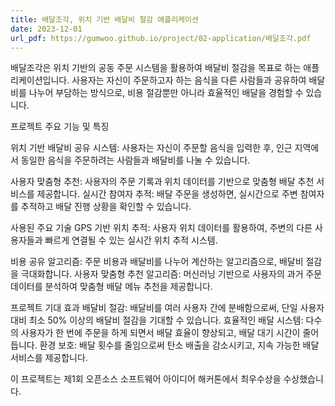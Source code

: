 ```yaml
---
title: 배달조각, 위치 기반 배달비 절감 애플리케이션
date: 2023-12-01
url_pdf: https://gumwoo.github.io/project/02-application/배달조각.pdf
---
```



배달조각은 위치 기반의 공동 주문 시스템을 활용하여 배달비 절감을 목표로 하는 애플리케이션입니다. 사용자는 자신이 주문하고자 하는 음식을 다른 사람들과 공유하여 배달비를 나누어 부담하는 방식으로, 비용 절감뿐만 아니라 효율적인 배달을 경험할 수 있습니다.

<!--more-->

프로젝트 주요 기능 및 특징

위치 기반 배달비 공유 시스템: 사용자는 자신이 주문할 음식을 입력한 후, 인근 지역에서 동일한 음식을 주문하려는 사람들과 배달비를 나눌 수 있습니다.

사용자 맞춤형 추천: 사용자의 주문 기록과 위치 데이터를 기반으로 맞춤형 배달 추천 서비스를 제공합니다.
실시간 참여자 추적: 배달 주문을 생성하면, 실시간으로 주변 참여자를 추적하고 배달 진행 상황을 확인할 수 있습니다.

사용된 주요 기술
GPS 기반 위치 추적: 사용자 위치 데이터를 활용하여, 주변의 다른 사용자들과 빠르게 연결될 수 있는 실시간 위치 추적 시스템.

비용 공유 알고리즘: 주문 비용과 배달비를 나누어 계산하는 알고리즘으로, 배달비 절감을 극대화합니다.
사용자 맞춤형 추천 알고리즘: 머신러닝 기반으로 사용자의 과거 주문 데이터를 분석하여 맞춤형 배달 메뉴 추천을 제공합니다.

프로젝트 기대 효과
배달비 절감: 배달비를 여러 사용자 간에 분배함으로써, 단일 사용자 대비 최소 50% 이상의 배달비 절감을 기대할 수 있습니다.
효율적인 배달 시스템: 다수의 사용자가 한 번에 주문을 하게 되면서 배달 효율이 향상되고, 배달 대기 시간이 줄어듭니다.
환경 보호: 배달 횟수를 줄임으로써 탄소 배출을 감소시키고, 지속 가능한 배달 서비스를 제공합니다.

이 프로젝트는 제1회 오픈소스 소프트웨어 아이디어 해커톤에서 최우수상을 수상했습니다.
